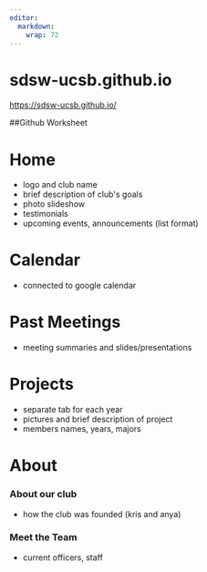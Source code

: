 ```yaml
---
editor: 
  markdown: 
    wrap: 72
---
```


# sdsw-ucsb.github.io

https://sdsw-ucsb.github.io/

##Github Worksheet

# Home

-   logo and club name
-   brief description of club's goals
-   photo slideshow
-   testimonials
-   upcoming events, announcements (list format)

# Calendar

-   connected to google calendar

# Past Meetings

-   meeting summaries and slides/presentations

# Projects

-   separate tab for each year
-   pictures and brief description of project
-   members names, years, majors

# About

### About our club

-   how the club was founded (kris and anya)

### Meet the Team

-   current officers, staff
